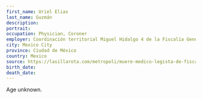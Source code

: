 ```yaml
---
first_name: Uriel Elias
last_name: Guzmán
description: 
portrait: 
occupation: Physician, Coroner
employer: Coordinación territorial Miguel Hidalgo 4 de la Fiscalía General de Justicia,
city: Mexico City
province: Ciudad de México
country: Mexico
source: https://lasillarota.com/metropoli/muere-medico-legista-de-fiscalia-cdmx-presuntamente-por-covid-19-fiscalia/388526
birth_date: 
death_date: 
---
```


Age unknown.